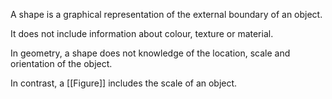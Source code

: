 A shape is a graphical representation of the external boundary of an object.

It does not include information about colour, texture or material.

In geometry, a shape does not knowledge of the location, scale and orientation of the object.

In contrast, a [[Figure]] includes the scale of an object.